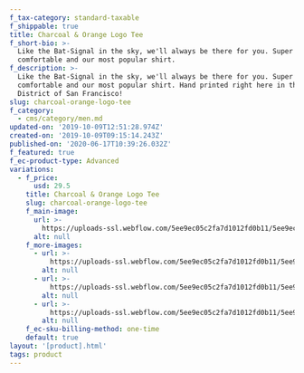 ```yaml
---
f_tax-category: standard-taxable
f_shippable: true
title: Charcoal & Orange Logo Tee
f_short-bio: >-
  Like the Bat-Signal in the sky, we'll always be there for you. Super
  comfortable and our most popular shirt. 
f_description: >-
  Like the Bat-Signal in the sky, we'll always be there for you. Super
  comfortable and our most popular shirt. Hand printed right here in the Sunset
  District of San Francisco!
slug: charcoal-orange-logo-tee
f_category:
  - cms/category/men.md
updated-on: '2019-10-09T12:51:28.974Z'
created-on: '2019-10-09T09:15:14.243Z'
published-on: '2020-06-17T10:39:26.032Z'
f_featured: true
f_ec-product-type: Advanced
variations:
  - f_price:
      usd: 29.5
    title: Charcoal & Orange Logo Tee
    slug: charcoal-orange-logo-tee
    f_main-image:
      url: >-
        https://uploads-ssl.webflow.com/5ee9ec05c2fa7d1012fd0b11/5ee9ec05c2fa7d77c9fd0dc8_20180630_SFP_Product_SummerPt1_800x1200-28__81576.1533764972.1280.1280.jpg
      alt: null
    f_more-images:
      - url: >-
          https://uploads-ssl.webflow.com/5ee9ec05c2fa7d1012fd0b11/5ee9ec05c2fa7d30fefd0dca_20180630_SFP_Product_SummerPt1_800x1200-29__29977.1533764972.1280.1280.jpg
        alt: null
      - url: >-
          https://uploads-ssl.webflow.com/5ee9ec05c2fa7d1012fd0b11/5ee9ec05c2fa7de42ffd0dc9_20180630_SFP_Product_SummerPt1_800x1200-30__62834.1533764972.1280.1280.jpg
        alt: null
      - url: >-
          https://uploads-ssl.webflow.com/5ee9ec05c2fa7d1012fd0b11/5ee9ec05c2fa7d9ed1fd0dcb_logo1__87234.1478294427.1280.1280.jpg
        alt: null
    f_ec-sku-billing-method: one-time
    default: true
layout: '[product].html'
tags: product
---
```



